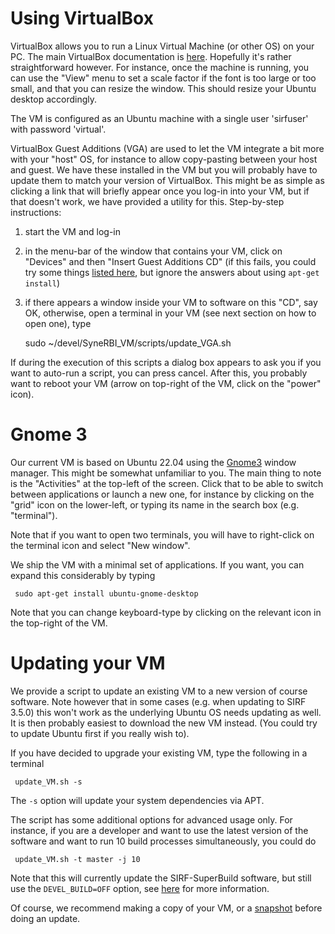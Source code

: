 # Using VirtualBox
VirtualBox allows you to run a Linux Virtual Machine (or other OS) on your PC.
The main VirtualBox documentation is [here](https://www.virtualbox.org/wiki/End-user_documentation). Hopefully it's
rather straightforward however. For instance, once the machine is running, you can use the "View" menu
to set a scale factor if the font is too large or too small, and that you can resize the window. This should resize your Ubuntu desktop accordingly.

The VM is configured as an Ubuntu machine with a single user 'sirfuser' with password 'virtual'.

VirtualBox Guest Additions (VGA) are used to let the VM integrate a bit more with your "host" OS, for instance to allow
copy-pasting between your host and guest. We have these installed in the VM but you will probably have to update them to match your version of VirtualBox. This might be as simple as clicking a link that will briefly appear once you log-in into your VM, but if that doesn't work, we have provided a utility for this. Step-by-step instructions:

1. start the VM and log-in
2. in the menu-bar of the window that contains your VM, click on "Devices" and then "Insert Guest Additions CD" (if this fails, you could try some things [listed here](https://askubuntu.com/questions/573596/unable-to-install-guest-additions-cd-image-on-virtual-box/960324#960324), but ignore the answers about using `apt-get install`)
3. if there appears a window inside your VM to software on this "CD", say OK, otherwise, open a terminal in your VM (see next section on how to open one), type

    sudo ~/devel/SyneRBI_VM/scripts/update_VGA.sh

If during the execution of this scripts a dialog box appears to ask you if you want to auto-run a script, you can press cancel. After this, you probably want to reboot your VM (arrow on top-right of the VM, click on the "power" icon).

# Gnome 3
Our current VM is based on Ubuntu 22.04 using the [Gnome3](https://www.gnome.org/gnome-3/) window manager. This might
be somewhat unfamiliar to you. The main thing to note is the "Activities" at the top-left of the screen. Click that to be able to switch between applications or launch a new one, for instance by clicking on the "grid" icon on the lower-left, or typing its name in the search box (e.g. "terminal").

Note that if you want to open two terminals, you will have to right-click on the terminal icon and select "New window".

We ship the VM with a minimal set of applications. If you want, you can expand this considerably by typing

     sudo apt-get install ubuntu-gnome-desktop

Note that you can change keyboard-type by clicking on the relevant icon in the top-right of the VM.

# Updating your VM
We  provide a script to update an existing VM to a new version of course software. Note however that in some cases (e.g. when updating to SIRF 3.5.0) this won't work as the underlying Ubuntu OS needs updating as well. It is then probably easiest to download the new VM instead. (You could try to update Ubuntu first if you really wish to).

If you have decided to upgrade your existing VM, type the following in a terminal

     update_VM.sh -s

The `-s` option will update your system dependencies via APT.

The script has some additional options for advanced usage only. For instance, if you
are a developer and want to use the latest version of the software and want
to run 10 build processes simultaneously, you could do

     update_VM.sh -t master -j 10

Note that this will currently update the SIRF-SuperBuild software, but still use the `DEVEL_BUILD=OFF` option, see [here](https://github.com/SyneRBI/SIRF-SuperBuild#Building-with-specific-versions-of-dependencies) for more information.

Of course, we recommend making a copy of your VM, or a [snapshot](https://docs.oracle.com/en/virtualization/virtualbox/6.0/user/snapshots.html) before doing an update.

